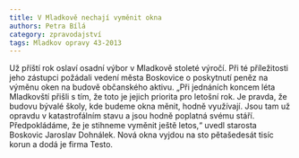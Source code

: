 ```yaml
---
title: V Mladkově nechají vyměnit okna
authors: Petra Bílá
category: zpravodajství
tags: Mladkov opravy 43-2013
---
```


Už příští rok oslaví osadní výbor v Mladkově stoleté výročí. Při té příležitosti jeho zástupci požádali vedení města Boskovice o poskytnutí peněz na výměnu oken na budově občanského aktivu. „Při jednáních koncem léta Mladkovští přišli s tím, že toto je jejich priorita pro letošní rok. Je pravda, že budovu bývalé školy, kde budeme okna měnit, hodně využívají. Jsou tam už opravdu v katastrofálním stavu a jsou hodně poplatná svému stáří. Předpokládáme, že je stihneme vyměnit ještě letos,“ uvedl starosta Boskovic Jaroslav Dohnálek. Nová okna vyjdou na sto pětašedesát tisíc korun a dodá je firma Testo.
